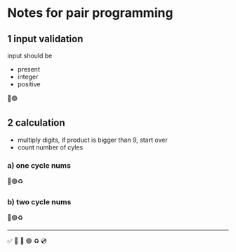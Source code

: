 # Notes for pair programming

## 1 input validation
input should be
- present
- integer
- positive

🔴🟢

## 2 calculation
- multiply digits, if product is bigger than 9, start over
- count number of cyles
### a) one cycle nums

🔴🟢♻️

### b) two cycle nums
🔴🟢♻️

***
✅ 🍅 🔴 🟢 ♻️ 💿